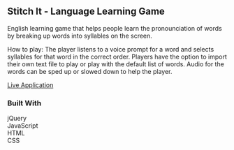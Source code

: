 ## Stitch It - Language Learning Game

English learning game that helps people learn the pronounciation of words by breaking up words into syllables on the screen. 

How to play: 
The player listens to a voice prompt for a word and selects syllables for that word in the correct order. Players have the option to import their own text file to play or play with the default list of words. Audio for the words can be sped up or slowed down to help the player. 

[Live Application](https://vinceleg.github.io/covid/)

### Built With

jQuery  
JavaScript  
HTML  
CSS  
